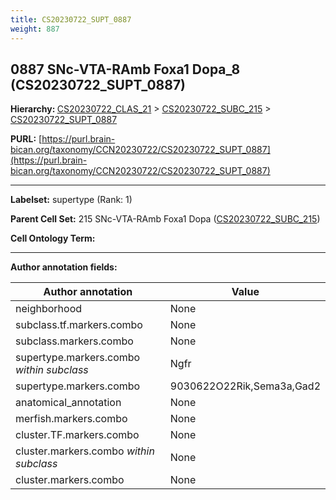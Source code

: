 ```yaml
---
title: CS20230722_SUPT_0887
weight: 887
---
```

## 0887 SNc-VTA-RAmb Foxa1 Dopa_8 (CS20230722_SUPT_0887)
<b>Hierarchy: </b>
[CS20230722_CLAS_21](../CS20230722_CLAS_21) >
[CS20230722_SUBC_215](../CS20230722_SUBC_215) >
[CS20230722_SUPT_0887](../CS20230722_SUPT_0887)

**PURL:** [https://purl.brain-bican.org/taxonomy/CCN20230722/CS20230722_SUPT_0887](https://purl.brain-bican.org/taxonomy/CCN20230722/CS20230722_SUPT_0887)

---


**Labelset:** supertype (Rank: 1)

**Parent Cell Set:** 215 SNc-VTA-RAmb Foxa1 Dopa ([CS20230722_SUBC_215](../CS20230722_SUBC_215))



**Cell Ontology Term:** 

[MARKER GENES.]: #


---

[TRANSFERRED ANNOTATIONS.]: #


[AUTHOR ANNOTATION FIELDS.]: #


**Author annotation fields:**

| Author annotation | Value |
|-------------------|-------|
|neighborhood|None|
|subclass.tf.markers.combo|None|
|subclass.markers.combo|None|
|supertype.markers.combo _within subclass_|Ngfr|
|supertype.markers.combo|9030622O22Rik,Sema3a,Gad2|
|anatomical_annotation|None|
|merfish.markers.combo|None|
|cluster.TF.markers.combo|None|
|cluster.markers.combo _within subclass_|None|
|cluster.markers.combo|None|
